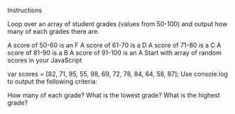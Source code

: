 Instructions

Loop over an array of student grades (values from 50-100) and output how many of each grades there are.

A score of 50-60 is an F
A score of 61-70 is a D
A score of 71-80 is a C
A score of 81-90 is a B
A score of 91-100 is an A
Start with array of random scores in your JavaScript

var scores = [82, 71, 95, 55, 98, 69, 72, 78, 84, 64, 58, 87];
Use console.log to output the following criteria:

How many of each grade?
What is the lowest grade?
What is the highest grade?
